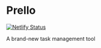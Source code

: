 # Prello


[![Netlify Status](https://api.netlify.com/api/v1/badges/b8cce5f6-1b7d-4ba9-8956-629802ffd1a4/deploy-status)](https://app.netlify.com/sites/prello77/deploys)


A brand-new task management tool
